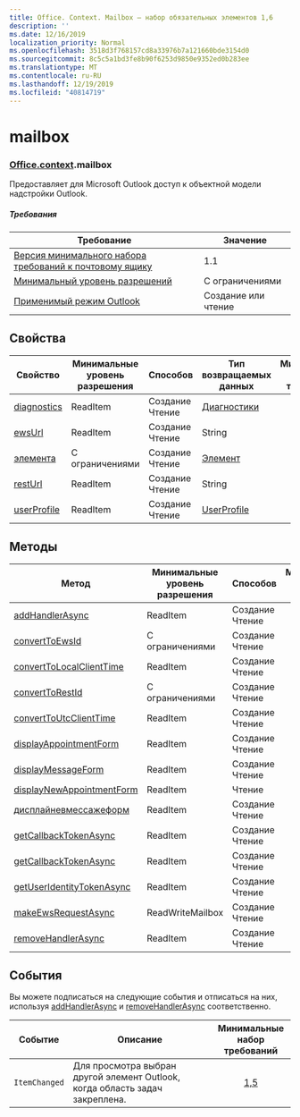```yaml
---
title: Office. Context. Mailbox — набор обязательных элементов 1,6
description: ''
ms.date: 12/16/2019
localization_priority: Normal
ms.openlocfilehash: 3518d3f768157cd8a33976b7a121660bde3154d0
ms.sourcegitcommit: 8c5c5a1bd3fe8b90f6253d9850e9352ed0b283ee
ms.translationtype: MT
ms.contentlocale: ru-RU
ms.lasthandoff: 12/19/2019
ms.locfileid: "40814719"
---
```

# <a name="mailbox"></a>mailbox

### <a name="officeofficemdcontextofficecontextmdmailbox"></a>[Office](office.md)[.context](office.context.md).mailbox

Предоставляет для Microsoft Outlook доступ к объектной модели надстройки Outlook.

##### <a name="requirements"></a>Требования

|Требование| Значение|
|---|---|
|[Версия минимального набора требований к почтовому ящику](../../requirement-sets/outlook-api-requirement-sets.md)| 1.1|
|[Минимальный уровень разрешений](/outlook/add-ins/understanding-outlook-add-in-permissions)| С ограничениями|
|[Применимый режим Outlook](/outlook/add-ins/#extension-points)| Создание или чтение|

## <a name="properties"></a>Свойства

| Свойство | Минимальные<br>уровень разрешения | Способов | Тип возвращаемых данных | Минимальные<br>набор требований |
|---|---|---|---|:---:|
| [diagnostics](office.context.mailbox.diagnostics.md) | ReadItem | Создание<br>Чтение | [Диагностики](/javascript/api/outlook/office.diagnostics?view=outlook-js-1.6) | [1.1](../requirement-set-1.1/outlook-requirement-set-1.1.md) |
| [ewsUrl](/javascript/api/outlook/office.mailbox?view=outlook-js-1.6#ewsurl) | ReadItem | Создание<br>Чтение | String | [1.1](../requirement-set-1.1/outlook-requirement-set-1.1.md) |
| [элемента](office.context.mailbox.item.md) | С ограничениями | Создание<br>Чтение | [Элемент](/javascript/api/outlook/office.item?view=outlook-js-1.6) | [1.1](../requirement-set-1.1/outlook-requirement-set-1.1.md) |
| [restUrl](/javascript/api/outlook/office.mailbox?view=outlook-js-1.6#resturl) | ReadItem | Создание<br>Чтение | String | [1,5](../requirement-set-1.5/outlook-requirement-set-1.5.md) |
| [userProfile](office.context.mailbox.userProfile.md) | ReadItem | Создание<br>Чтение | [UserProfile](/javascript/api/outlook/office.userprofile?view=outlook-js-1.6) | [1.1](../requirement-set-1.1/outlook-requirement-set-1.1.md) |

## <a name="methods"></a>Методы

| Метод | Минимальные<br>уровень разрешения | Способов | Минимальные<br>набор требований |
|---|---|---|:---:|
| [addHandlerAsync](/javascript/api/outlook/office.mailbox?view=outlook-js-1.6#addhandlerasync-eventtype--handler--options--callback-) | ReadItem | Создание<br>Чтение | [1,5](../requirement-set-1.5/outlook-requirement-set-1.5.md) |
| [convertToEwsId](/javascript/api/outlook/office.mailbox?view=outlook-js-1.6#converttoewsid-itemid--restversion-) | С ограничениями | Создание<br>Чтение | [1.3](../requirement-set-1.3/outlook-requirement-set-1.3.md) |
| [convertToLocalClientTime](/javascript/api/outlook/office.mailbox?view=outlook-js-1.6#converttolocalclienttime-timevalue-) | ReadItem | Создание<br>Чтение | [1.1](../requirement-set-1.1/outlook-requirement-set-1.1.md) |
| [convertToRestId](/javascript/api/outlook/office.mailbox?view=outlook-js-1.6#converttorestid-itemid--restversion-) | С ограничениями | Создание<br>Чтение | [1.3](../requirement-set-1.3/outlook-requirement-set-1.3.md) |
| [convertToUtcClientTime](/javascript/api/outlook/office.mailbox?view=outlook-js-1.6#converttoutcclienttime-input-) | ReadItem | Создание<br>Чтение | [1.1](../requirement-set-1.1/outlook-requirement-set-1.1.md) |
| [displayAppointmentForm](/javascript/api/outlook/office.mailbox?view=outlook-js-1.6#displayappointmentform-itemid-) | ReadItem | Создание<br>Чтение | [1.1](../requirement-set-1.1/outlook-requirement-set-1.1.md) |
| [displayMessageForm](/javascript/api/outlook/office.mailbox?view=outlook-js-1.6#displaymessageform-itemid-) | ReadItem | Создание<br>Чтение | [1.1](../requirement-set-1.1/outlook-requirement-set-1.1.md) |
| [displayNewAppointmentForm](/javascript/api/outlook/office.mailbox?view=outlook-js-1.6#displaynewappointmentform-parameters-) | ReadItem | Чтение | [1.1](../requirement-set-1.1/outlook-requirement-set-1.1.md) |
| [дисплайневмессажеформ](/javascript/api/outlook/office.mailbox?view=outlook-js-1.6#displaynewmessageform-parameters-) | ReadItem | Создание<br>Чтение | [1,6](../requirement-set-1.6/outlook-requirement-set-1.6.md) |
| [getCallbackTokenAsync](/javascript/api/outlook/office.mailbox?view=outlook-js-1.6#getcallbacktokenasync-options--callback-) | ReadItem | Создание<br>Чтение | [1,5](../requirement-set-1.5/outlook-requirement-set-1.5.md) |
| [getCallbackTokenAsync](/javascript/api/outlook/office.mailbox?view=outlook-js-1.6#getcallbacktokenasync-callback--usercontext-) | ReadItem | Создание<br>Чтение | [1.3](../requirement-set-1.3/outlook-requirement-set-1.3.md)<br>[1.1](../requirement-set-1.1/outlook-requirement-set-1.1.md) |
| [getUserIdentityTokenAsync](/javascript/api/outlook/office.mailbox?view=outlook-js-1.6#getuseridentitytokenasync-callback--usercontext-) | ReadItem | Создание<br>Чтение | [1.1](../requirement-set-1.1/outlook-requirement-set-1.1.md) |
| [makeEwsRequestAsync](/javascript/api/outlook/office.mailbox?view=outlook-js-1.6#makeewsrequestasync-data--callback--usercontext-) | ReadWriteMailbox | Создание<br>Чтение | [1.1](../requirement-set-1.1/outlook-requirement-set-1.1.md) |
| [removeHandlerAsync](/javascript/api/outlook/office.mailbox?view=outlook-js-1.6#removehandlerasync-eventtype--options--callback-) | ReadItem | Создание<br>Чтение | [1,5](../requirement-set-1.5/outlook-requirement-set-1.5.md) |

## <a name="events"></a>События

Вы можете подписаться на следующие события и отписаться на них, используя [addHandlerAsync](/javascript/api/outlook/office.mailbox?view=outlook-js-1.6#addhandlerasync-eventtype--handler--options--callback-) и [removeHandlerAsync](/javascript/api/outlook/office.mailbox?view=outlook-js-1.6#removehandlerasync-eventtype--options--callback-) соответственно.

| Событие | Описание | Минимальные<br>набор требований |
|---|---|:---:|
|`ItemChanged`| Для просмотра выбран другой элемент Outlook, когда область задач закреплена. | [1,5](../requirement-set-1.5/outlook-requirement-set-1.5.md) |
